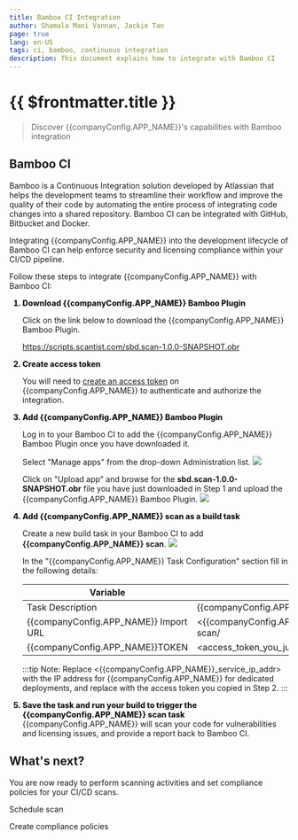```yaml
---
title: Bamboo CI Integration
author: Shamala Mani Vannan, Jackie Tan
page: true
lang: en-US
tags: ci, bamboo, continuous integration
description: This document explains how to integrate with Bamboo CI
---
```


<script setup>
import { companyConfig } from '../../../../config/companyConfig.js'
</script>
<style scoped>
    ol>li {
        font-weight: 800;
    }
</style>

<ClientOnly>

# {{ $frontmatter.title }}

> Discover {{companyConfig.APP_NAME}}'s capabilities with Bamboo integration

## Bamboo CI

Bamboo is a Continuous Integration solution developed by Atlassian that helps the development teams to streamline their workflow and improve the quality of their code by automating the entire process of integrating code changes into a shared repository. Bamboo CI can be integrated with GitHub, Bitbucket and Docker.

Integrating {{companyConfig.APP_NAME}} into the development lifecycle of Bamboo CI can help enforce security and licensing compliance within your CI/CD pipeline.

Follow these steps to integrate {{companyConfig.APP_NAME}} with Bamboo CI:

<ol>
<li>Download {{companyConfig.APP_NAME}} Bamboo Plugin</li>

Click on the link below to download the {{companyConfig.APP_NAME}} Bamboo Plugin.

<a href="https://scripts.scantist.com/sbd.scan-1.0.0-SNAPSHOT.obr">https://scripts.scantist.com/sbd.scan-1.0.0-SNAPSHOT.obr</a>

<li>Create access token</li>

You will need to <a href="../../Management-and-Settings/Access-Tokens">create an access token</a> on {{companyConfig.APP_NAME}} to authenticate and authorize the integration.

<li>Add {{companyConfig.APP_NAME}} Bamboo Plugin</li>

Log in to your Bamboo CI to add the {{companyConfig.APP_NAME}} Bamboo Plugin once you have downloaded it.

Select "Manage apps" from the drop-down Administration list.
<img src="/images/Build-based-Scan-CICD-Pipeline/bamboo/step3.1.png"/>

Click on "Upload app" and browse for the <b>sbd.scan-1.0.0-SNAPSHOT.obr</b> file you have just downloaded in Step 1 and upload the {{companyConfig.APP_NAME}} Bamboo Plugin.
<img src="/images/Build-based-Scan-CICD-Pipeline/bamboo/step3.2.png"/>

<li>Add {{companyConfig.APP_NAME}} scan as a build task</li>

Create a new build task in your Bamboo CI to add <b>{{companyConfig.APP_NAME}} scan</b>.
<img src="/images/Build-based-Scan-CICD-Pipeline/bamboo/step4.1.png"/>

In the "{{companyConfig.APP_NAME}} Task Configuration" section fill in the following details:

<table>
    <thead>
        <th>Variable</th>
        <th>Value</th>
    </thead>
    <tbody>
        <tr>
            <td>Task Description</td>
            <td>{{companyConfig.APP_NAME}} CI Scan</td>
        </tr>
        <tr>
            <td>{{companyConfig.APP_NAME}} Import URL</td>
            <td>&lt;{{companyConfig.APP_NAME}}_service_ip_addr&gt;/ci-scan/</td>
        </tr>
        <tr>
            <td>{{companyConfig.APP_NAME}}TOKEN</td>
            <td>&lt;access_token_you_just_copied&gt;/ci-scan/</td>
        </tr>
    </tbody>
</table>

:::tip Note: Replace <{{companyConfig.APP_NAME}}\_service_ip_addr> with the IP address for {{companyConfig.APP_NAME}} for dedicated deployments, and replace with the access token you copied in Step 2.
:::

<li>Save the task and run your build to trigger the {{companyConfig.APP_NAME}} scan task</li>
{{companyConfig.APP_NAME}} will scan your code for vulnerabilities and licensing issues, and provide a report back to Bamboo CI.

</ol>

## What's next?

You are now ready to perform scanning activities and set compliance policies for your CI/CD scans.

Schedule scan

Create compliance policies

</ClientOnly>

